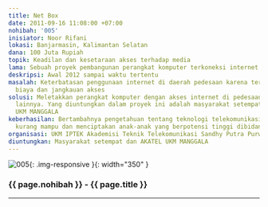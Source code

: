 ```yaml
---
title: Net Box
date: 2011-09-16 11:08:00 +07:00
nohibah: '005'
inisiator: Noor Rifani
lokasi: Banjarmasin, Kalimantan Selatan
dana: 100 Juta Rupiah
topik: Keadilan dan kesetaraan akses terhadap media
lama: Sebuah proyek pembangunan perangkat komputer terkoneksi internet di pedesaan
deskripsi: Awal 2012 sampai waktu tertentu
masalah: Keterbatasan penggunaan internet di daerah pedesaan karena terkendala oleh
  biaya dan jangkauan akses
solusi: Meletakkan perangkat komputer dengan akses internet di pedesaan dan tempat-tempat
  lainnya. Yang diuntungkan dalam proyek ini adalah masyarakat setempat dan AKATEL
  UKM MANGGALA
keberhasilan: Bertambahnya pengetahuan tentang teknologi telekomunikasi bagi masyarakat
  kurang mampu dan menciptakan anak-anak yang berpotensi tinggi dibidang tersebut
organisasi: UKM IPTEK Akademisi Teknik Telekomunikasi Sandhy Putra Purwokerton (AKATEL)
diuntungkan: Masyarakat setempat dan AKATEL UKM MANGGALA
---
```


![005](/static/img/hibahcmb/005.png){: .img-responsive }{: width="350" }

### {{ page.nohibah }} - {{ page.title }}

---
